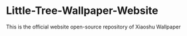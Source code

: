 # Little-Tree-Wallpaper-Website
This is the official website open-source repository of Xiaoshu Wallpaper
